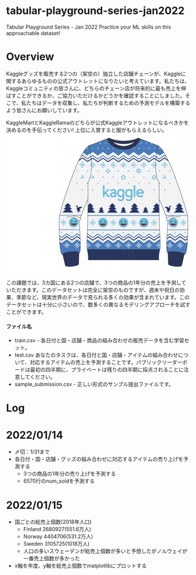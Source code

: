 # tabular-playground-series-jan2022
Tabular Playground Series - Jan 2022 Practice your ML skills on this approachable dataset!

# Overview
Kaggleグッズを販売する2つの（架空の）独立した店舗チェーンが、Kaggleに関するあらゆるものの公式アウトレットになりたいと考えています。私たちは、Kaggleコミュニティの皆さんに、どちらのチェーン店が将来的に最も売上を伸ばすことができるか、ご協力いただけるかどうかを確認することにしました。そこで、私たちはデータを収集し、私たちが判断するための予測モデルを構築するよう皆さんにお願いしています。

KaggleMartとKaggleRamaのどちらが公式Kaggleアウトレットになるべきかを決めるのを手伝ってください!
上位に入賞すると服がもらえるらしい。
<img src="kaggle_sweater.png"></img>

この課題では、3カ国にある2つの店舗で、3つの商品の1年分の売上を予測していただきます。このデータセットは完全に架空のものですが、週末や祝日の効果、季節など、現実世界のデータで見られる多くの効果が含まれています。このデータセットは十分に小さいので、数多くの異なるモデリングアプローチを試すことができます。

#### ファイル名
* train.csv - 各日付と国・店舗・商品の組み合わせの販売データを含む学習セット。
* test.csv あなたのタスクは、各日付と国・店舗・アイテムの組み合わせについて、対応するアイテムの売上を予測することです。パブリックリーダーボードは最初の四半期に、プライベートは残りの四半期に採点されることに注意してください。
* sample_submission.csv - 正しい形式のサンプル提出ファイルです。
# Log
# 2022/01/14
* 〆切：1/31まで
* 各日付・国・店舗・グッズの組み合わせに対応するアイテムの売り上げを予測する
    * 3つの商品の1年分の売り上げを予測する
    * 6570行のnum_soldを予測する

# 2022/01/15
* 国ごとの総売上個数(2018年人口)
    * Finland    2680927(551.6万人)
    * Norway     4404706(531.2万人)
    * Sweden     3105725(1018万人)
    * 人口の多いスウェーデンが総売上個数が多いと予想したがノルウェイが一番売上個数が多かった
* x軸を年度、y軸を総売上個数でmatplotlibにプロットする